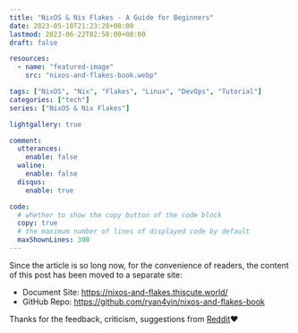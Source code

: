 ```yaml
---
title: "NixOS & Nix Flakes - A Guide for Beginners"
date: 2023-05-10T21:23:28+08:00
lastmod: 2023-06-22T02:50:00+08:00
draft: false

resources:
  - name: "featured-image"
    src: "nixos-and-flakes-book.webp"

tags: ["NixOS", "Nix", "Flakes", "Linux", "DevOps", "Tutorial"]
categories: ["tech"]
series: ["NixOS & Nix Flakes"]

lightgallery: true

comment:
  utterances:
    enable: false
  waline:
    enable: false
  disqus:
    enable: true

code:
  # whether to show the copy button of the code block
  copy: true
  # the maximum number of lines of displayed code by default
  maxShownLines: 300
---
```


Since the article is so long now, for the convenience of readers, the content of this post
has been moved to a separate site:

- Document Site: <https://nixos-and-flakes.thiscute.world/>
- GitHub Repo: <https://github.com/ryan4yin/nixos-and-flakes-book>

Thanks for the feedback, criticism, suggestions from
[Reddit](https://www.reddit.com/r/NixOS/comments/14fvz1q/comment/jp4xhj3/?context=3)❤️
